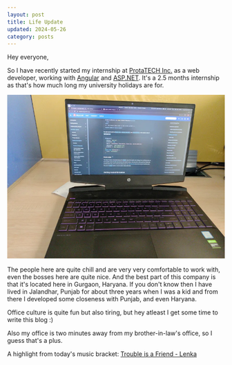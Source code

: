```yaml
---
layout: post
title: Life Update
updated: 2024-05-26
category: posts
---
```


Hey everyone,

So I have recently started my internship at [ProtaTECH Inc.](https://protatech.com/index.html) as a web developer, working with [Angular](https://angular.io/) and [ASP.NET](https://dotnet.microsoft.com/en-us/learn/aspnet/what-is-aspnet). It's a 2.5 months internship as that's how much long my university holidays are for.

![my current office setup](https://raw.githubusercontent.com/DemonKingSwarn/blog/master/assets/static/imgs/office_setup.jpg)

The people here are quite chill and are very very comfortable to work with, even the bosses here are quite nice. And the best part of this company is that it's located here in Gurgaon, Haryana. If you don't know then I have lived in Jalandhar, Punjab for about three years when I was a kid and from there I developed some closeness with Punjab, and even Haryana.

Office culture is quite fun but also tiring, but hey atleast I get some time to write this blog :)

Also my office is two minutes away from my brother-in-law's office, so I guess that's a plus.

A highlight from today's music bracket: [Trouble is a Friend - Lenka](https://music.youtube.com/watch?v=ZZ30ji-LEME&si=5s7FbJ9RPNGfyh9L)
